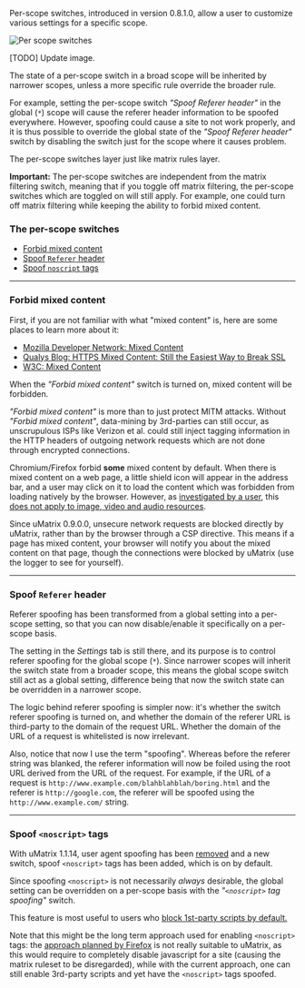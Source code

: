 Per-scope switches, introduced in version 0.8.1.0, allow a user to customize various settings for a specific scope.

![Per scope switches](https://raw.githubusercontent.com/gorhill/uMatrix/master/doc/img/per-scope-switches.png)

[TODO] Update image.

The state of a per-scope switch in a broad scope will be inherited by narrower scopes, unless a more specific rule override the broader rule.

For example, setting the per-scope switch _"Spoof Referer header"_ in the global (`*`) scope will cause the referer header information to be spoofed everywhere. However, spoofing could cause a site to not work properly, and it is thus possible to override the global state of the _"Spoof Referer header"_ switch by disabling the switch just for the scope where it causes problem.

The per-scope switches layer just like matrix rules layer.

**Important:** The per-scope switches are independent from the matrix filtering switch, meaning that if you toggle off matrix filtering, the per-scope switches which are toggled on will still apply. For example, one could turn off matrix filtering while keeping the ability to forbid mixed content.

### The per-scope switches

- [Forbid mixed content](#forbid-mixed-content)
- [Spoof `Referer` header](#spoof-referer-header)
- [Spoof `noscript` tags](#spoof-noscript-tags)

***

### Forbid mixed content

First, if you are not familiar with what "mixed content" is, here are some places to learn more about it:

- [Mozilla Developer Network: Mixed Content](https://developer.mozilla.org/docs/Security/MixedContent)
- [Qualys Blog: HTTPS Mixed Content: Still the Easiest Way to Break SSL](https://community.qualys.com/blogs/securitylabs/2014/03/19/https-mixed-content-still-the-easiest-way-to-break-ssl)
- [W3C: Mixed Content](https://w3c.github.io/webappsec/specs/mixedcontent/)

When the _"Forbid mixed content"_ switch is turned on, mixed content will be forbidden.

_"Forbid mixed content"_ is more than to just protect MITM attacks. Without _"Forbid mixed content"_, data-mining by 3rd-parties can still occur, as unscrupulous ISPs like Verizon et al. could still inject tagging information in the HTTP headers of outgoing network requests which are not done through encrypted connections.

Chromium/Firefox forbid **some** mixed content by default. When there is mixed content on a web page, a little shield icon will appear in the address bar, and a user may click on it to load the content which was forbidden from loading natively by the browser. However, as [investigated by a user](https://github.com/gorhill/uMatrix/issues/67), this [does not apply to image, video and audio resources](https://www.bennish.net/mixed-content.html).

Since uMatrix 0.9.0.0, unsecure network requests are blocked directly by uMatrix, rather than by the browser through a CSP directive. This means if a page has mixed content, your browser will notify you about the mixed content on that page, though the connections were blocked by uMatrix (use the logger to see for yourself).

***

### Spoof `Referer` header

Referer spoofing has been transformed from a global setting into a per-scope setting, so that you can now disable/enable it specifically on a per-scope basis.

The setting in the _Settings_ tab is still there, and its purpose is to control referer spoofing for the global scope (`*`). Since narrower scopes will inherit the switch state from a broader scope, this means the global scope switch still act as a global setting, difference being that now the switch state can be overridden in a narrower scope.

The logic behind referer spoofing is simpler now: it's whether the switch referer spoofing is turned on, and whether the domain of the referer URL is third-party to the domain of the request URL. Whether the domain of the URL of a request is whitelisted is now irrelevant.

Also, notice that now I use the term "spoofing". Whereas before the referer string was blanked, the referer information will now be foiled using the root URL derived from the URL of the request. For example, if the URL of a request is `http://www.example.com/blahblahblah/boring.html` and the referer is `http://google.com`, the referer will be spoofed using the `http://www.example.com/` string.

***

### Spoof `<noscript>` tags

 With uMatrix 1.1.14, user agent spoofing has been [removed](https://github.com/gorhill/uMatrix/releases/tag/1.1.14) and a new switch,  spoof `<noscript>` tags has been added, which is on by default.

Since spoofing `<noscript>` is not necessarily _always_ desirable, the global setting can be overridden on a per-scope basis with the _"`<noscript>` tag spoofing"_ switch.

This feature is most useful to users who [block 1st-party scripts by default.](https://github.com/gorhill/uMatrix/wiki/How-to-block-1st-party-scripts-everywhere-by-default)

Note that this might be the long term approach used for enabling `<noscript>` tags: the [approach planned by Firefox](https://bugzilla.mozilla.org/show_bug.cgi?id=1392090) is not really suitable to uMatrix, as this would require to completely disable javascript for a site (causing the matrix ruleset to be disregarded), while with the current approach, one can still enable 3rd-party scripts and yet have the `<noscript>` tags spoofed.